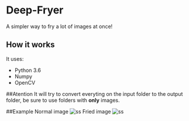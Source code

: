 # Deep-Fryer
A simpler way to fry a lot of images at once!

## How it works
It uses:
- Python 3.6
- Numpy
- OpenCV

##Atention
It will try to convert everyting on the input folder to the output folder, be sure to use folders with **only** images.

##Example
Normal image
![ss](https://i.imgur.com/WDmgIiW.jpg)
Fried image
![ss](https://i.imgur.com/9iae3xl.jpg)
